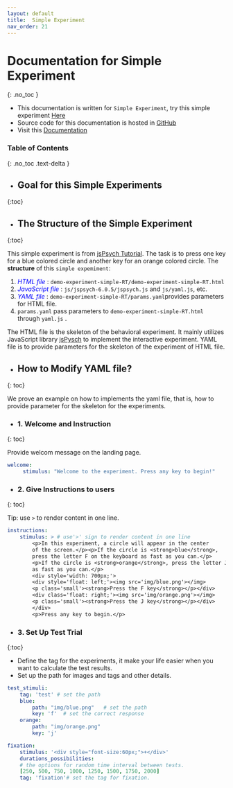```yaml
---
layout: default
title:  Simple Experiment
nav_order: 21
---
```

# Documentation for Simple Experiment
{: .no_toc  }
* This documentation is written for `Simple Experiment`, try this simple experiment [Here](http://www.kathrynschuler.com/experiment-library/demo-experiment-simple-RT/demo-experiment-simple-RT.html)
* Source code for this documentation is hosted in [GitHub](https://github.com/kschuler/experiment-library/tree/master/demo-experiment-simple-RA)
* Visit this [Documentation](http://www.kathrynschuler.com/experiment-library/demo-experiment-simple-RA/readme.html)

### Table of Contents
{: .no_toc .text-delta }





*  ## Goal for this Simple Experiments
{:toc}


*  ## The Structure of  the Simple Experiment
{:toc}

This simple experiment is from [jsPsych Tutorial](https://www.jspsych.org/tutorials/rt-task/). The task is to press one key for a blue colored circle and another key for an orange colored circle. The **structure** of this `simple expemiment`:
1. <span style="color:blue">*HTML file* </span>: `demo-experiment-simple-RT/demo-experiment-simple-RT.html`
2. <span style="color:blue">*JavaScript file* </span>: `js/jspsych-6.0.5/jspsych.js` and  `js/yaml.js`, etc.
3. <span style="color:blue">*YAML file* </span>: `demo-experiment-simple-RT/params.yaml`provides parameters for HTML file.  
4. `params.yaml` pass parameters to `demo-experiment-simple-RT.html` through `yaml.js` .

The HTML file is the skeleton of the behavioral experiment. It mainly utilizes JavaScript library  [jsPysch](https://www.jspsych.org/) to implement the interactive experiment. YAML file is to provide parameters for the skeleton of the experiment of HTML file. 

* ## How to Modify YAML file?
{: toc}

We prove an example on how to implements the yaml file, that is, how to provide parameter for the skeleton for the experiments.

- ###  **1. Welcome and Instruction** 
{: toc}

Provide welcom message on the landing page.
```yaml
welcome:
     stimulus: "Welcome to the experiment. Press any key to begin!"
```
- ###  **2. Give Instructions to users**
{: toc}

Tip: use `>` to render content in one line. 
```yaml
instructions:
    stimulus: > # use'>' sign to render content in one line
        <p>In this experiment, a circle will appear in the center
        of the screen.</p><p>If the circle is <strong>blue</strong>,
        press the letter F on the keyboard as fast as you can.</p>
        <p>If the circle is <strong>orange</strong>, press the letter J
        as fast as you can.</p>
        <div style='width: 700px;'>
        <div style='float: left;'><img src='img/blue.png'></img>
        <p class='small'><strong>Press the F key</strong></p></div>
        <div class='float: right;'><img src='img/orange.png'></img>
        <p class='small'><strong>Press the J key</strong></p></div>
        </div>
        <p>Press any key to begin.</p>
```
- ###  **3. Set Up Test Trial**
{:toc}

* Define the tag for the experiments, it make your life easier when you want to calculate the test results.
* Set up the path for images and tags and other details.

```yaml
test_stimuli: 
    tag: 'test' # set the path 
    blue:
        path: "img/blue.png"   # set the path
        key: 'f'  # set the correct response
    orange:
        path: "img/orange.png"
        key: 'j'

fixation:
    stimulus: '<div style="font-size:60px;">+</div>'
    durations_possibilities: 
    # the options for random time interval between tests.
    [250, 500, 750, 1000, 1250, 1500, 1750, 2000]
    tag: 'fixation'# set the tag for fixation.
```
<!--stackedit_data:
eyJoaXN0b3J5IjpbMTExNjIyOTE0OSwtNDU2MDc2ODI1LDYzMT
I3ODY5MywxNTk3Njg1NjE0LDI5OTIyOTE1MywtOTg2MjU5MTYw
LC0xMjA4OTAzNTI0LC00MTc2MjM5NDAsLTc4MDM2NzY4NCwtNj
k1NDcyMjExLC03ODAzNjc2ODQsLTQyMDQzNTIwMCwtMjAwODQ3
NTg5MCwxOTMzMTU5ODU2LC0xNTY1NjEwNjIyLC0zMDkxMjEzMD
EsMTMyMDI4NTg5NSwxNjgxNzc3MzYxLDIxMDM3NzIxODEsLTE3
MjEzNzk2NDddfQ==
-->